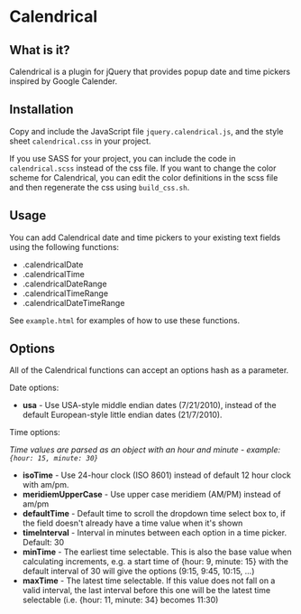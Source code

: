 # Calendrical

## What is it?

Calendrical is a plugin for jQuery that provides popup date and time pickers inspired by Google Calender.

## Installation

Copy and include the JavaScript file `jquery.calendrical.js`, and the style sheet `calendrical.css` in your project.

If you use SASS for your project, you can include the code in `calendrical.scss` instead of the css file. If you want to change the color scheme for Calendrical, you can edit the color definitions in the scss file and then regenerate the css using `build_css.sh`.

## Usage

You can add Calendrical date and time pickers to your existing text fields using the following functions:

  * .calendricalDate
  * .calendricalTime
  * .calendricalDateRange
  * .calendricalTimeRange
  * .calendricalDateTimeRange
  
See `example.html` for examples of how to use these functions.

## Options

All of the Calendrical functions can accept an options hash as a parameter.

Date options:

  * __usa__ - Use USA-style middle endian dates (7/21/2010), instead of the default European-style little endian dates (21/7/2010).

Time options:

*Time values are parsed as an object with an hour and minute - example: `{hour: 15, minute: 30}`*

  * __isoTime__ - Use 24-hour clock (ISO 8601) instead of default 12 hour clock with am/pm.
  * __meridiemUpperCase__ - Use upper case meridiem (AM/PM) instead of am/pm
  * __defaultTime__ - Default time to scroll the dropdown time select box to,
  if the field doesn't already have a time value when it's shown
  * __timeInterval__ - Interval in minutes between each option in a time picker. Default: 30
  * __minTime__ - The earliest time selectable. This is also the base value when calculating increments, e.g. a start time of {hour: 9, minute: 15} with the default interval of 30 will give the options (9:15, 9:45, 10:15, ...)
  * __maxTime__ - The latest time selectable. If this value does not fall on a valid interval, the last interval before this one will be the latest time selectable (i.e. {hour: 11, minute: 34} becomes 11:30)
